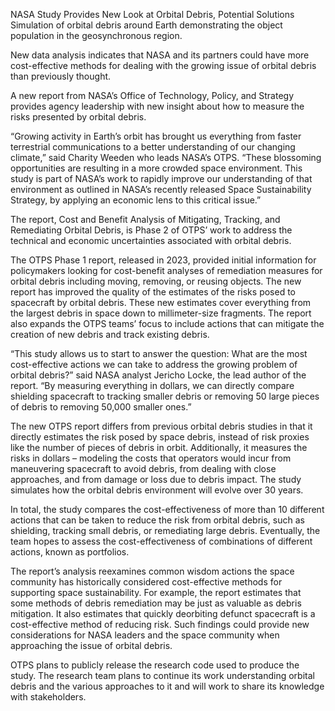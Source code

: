 NASA Study Provides New Look at Orbital Debris, Potential Solutions 
 Simulation of orbital debris around Earth demonstrating the object population in the geosynchronous region.

New data analysis indicates that NASA and its partners could have more cost-effective methods for dealing with the growing issue of orbital debris than previously thought.

A new report from NASA’s Office of Technology, Policy, and Strategy provides agency leadership with new insight about how to measure the risks presented by orbital debris.

“Growing activity in Earth’s orbit has brought us everything from faster terrestrial communications to a better understanding of our changing climate,” said Charity Weeden who leads NASA’s OTPS. “These blossoming opportunities are resulting in a more crowded space environment. This study is part of NASA’s work to rapidly improve our understanding of that environment as outlined in NASA’s recently released Space Sustainability Strategy, by applying an economic lens to this critical issue.”

The report, Cost and Benefit Analysis of Mitigating, Tracking, and Remediating Orbital Debris, is Phase 2 of OTPS’ work to address the technical and economic uncertainties associated with orbital debris.

The OTPS Phase 1 report, released in 2023, provided initial information for policymakers looking for cost-benefit analyses of remediation measures for orbital debris including moving, removing, or reusing objects. The new report has improved the quality of the estimates of the risks posed to spacecraft by orbital debris. These new estimates cover everything from the largest debris in space down to millimeter-size fragments. The report also expands the OTPS teams’ focus to include actions that can mitigate the creation of new debris and track existing debris.

“This study allows us to start to answer the question: What are the most cost-effective actions we can take to address the growing problem of orbital debris?” said NASA analyst Jericho Locke, the lead author of the report. “By measuring everything in dollars, we can directly compare shielding spacecraft to tracking smaller debris or removing 50 large pieces of debris to removing 50,000 smaller ones.”

The new OTPS report differs from previous orbital debris studies in that it directly estimates the risk posed by space debris, instead of risk proxies like the number of pieces of debris in orbit. Additionally, it measures the risks in dollars – modeling the costs that operators would incur from maneuvering spacecraft to avoid debris, from dealing with close approaches, and from damage or loss due to debris impact. The study simulates how the orbital debris environment will evolve over 30 years.

In total, the study compares the cost-effectiveness of more than 10 different actions that can be taken to reduce the risk from orbital debris, such as shielding, tracking small debris, or remediating large debris. Eventually, the team hopes to assess the cost-effectiveness of combinations of different actions, known as portfolios.

The report’s analysis reexamines common wisdom actions the space community has historically considered cost-effective methods for supporting space sustainability. For example, the report estimates that some methods of debris remediation may be just as valuable as debris mitigation. It also estimates that quickly deorbiting defunct spacecraft is a cost-effective method of reducing risk. Such findings could provide new considerations for NASA leaders and the space community when approaching the issue of orbital debris.

OTPS plans to publicly release the research code used to produce the study. The research team plans to continue its work understanding orbital debris and the various approaches to it and will work to share its knowledge with stakeholders.